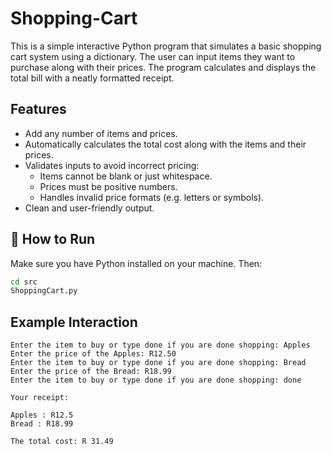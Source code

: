 # Shopping-Cart

This is a simple interactive Python program that simulates a basic shopping cart system using a dictionary. The user can input items they want to purchase along with their prices. The program calculates and displays the total bill with a neatly formatted receipt.

## Features

- Add any number of items and prices.
- Automatically calculates the total cost along with the items and their prices.
- Validates inputs to avoid incorrect pricing:
  - Items cannot be blank or just whitespace.
  - Prices must be positive numbers.
  - Handles invalid price formats (e.g. letters or symbols).
- Clean and user-friendly output.

## 🚀 How to Run

Make sure you have Python installed on your machine. Then:

```bash
cd src
ShoppingCart.py
```

## Example Interaction

```
Enter the item to buy or type done if you are done shopping: Apples
Enter the price of the Apples: R12.50
Enter the item to buy or type done if you are done shopping: Bread
Enter the price of the Bread: R18.99
Enter the item to buy or type done if you are done shopping: done

Your receipt:

Apples : R12.5
Bread : R18.99

The total cost: R 31.49
```
